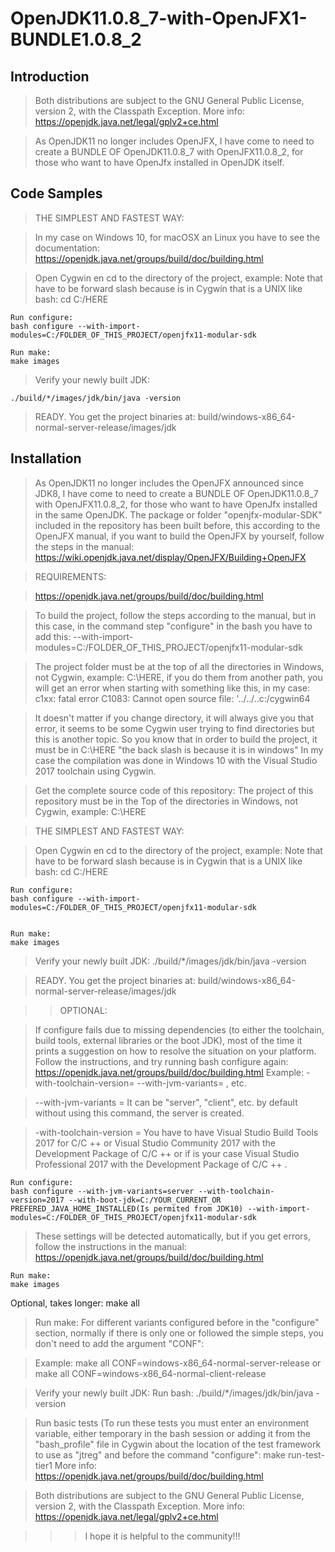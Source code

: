 # OpenJDK11.0.8_7-with-OpenJFX1-BUNDLE1.0.8_2

## Introduction

>Both distributions are subject to the GNU General Public License, version 2, with the Classpath Exception. More info: https://openjdk.java.net/legal/gplv2+ce.html

>  As OpenJDK11 no longer includes OpenJFX, I have come to need to create a BUNDLE OF OpenJDK11.0.8_7 with OpenJFX11.0.8_2, for those who want to have OpenJfx installed in OpenJDK itself. 

## Code Samples

>THE SIMPLEST AND FASTEST WAY:

>In my case on Windows 10, for macOSX an Linux you have to see the documentation: https://openjdk.java.net/groups/build/doc/building.html

>Open Cygwin en cd to the directory of the project, example: Note that have to be forward slash because is in Cygwin that is a UNIX like bash:
cd C:/HERE

    Run configure:
    bash configure --with-import-modules=C:/FOLDER_OF_THIS_PROJECT/openjfx11-modular-sdk

    Run make:
    make images

>Verify your newly built JDK:

    ./build/*/images/jdk/bin/java -version

>READY. You get the project binaries at: build/windows-x86_64-normal-server-release/images/jdk

## Installation

> As OpenJDK11 no longer includes the OpenJFX announced since JDK8, I have come to need to create a BUNDLE OF OpenJDK11.0.8_7 with OpenJFX11.0.8_2, for those who want to have OpenJfx installed in the same OpenJDK. The package or folder "openjfx-modular-SDK" included in the repository has been built before, this according to the OpenJFX manual, if you want to build the OpenJFX by yourself, follow the steps in the manual: https://wiki.openjdk.java.net/display/OpenJFX/Building+OpenJFX


>REQUIREMENTS: 

>https://openjdk.java.net/groups/build/doc/building.html
 
>To build the project, follow the steps according to the manual, but in this case, in the command step "configure" in the bash you have to add this:
   --with-import-modules=C:/FOLDER_OF_THIS_PROJECT/openjfx11-modular-sdk

>The project folder must be at the top of all the directories in Windows, not Cygwin, example: C:\HERE, if you do them from another path, you will get an error when starting with something like this, in my case:
c1xx: fatal error C1083: Cannot open source file: '../../..c:/cygwin64

>It doesn't matter if you change directory, it will always give you that error, it seems to be some Cygwin user trying to find directories but this is another topic.
So you know that in order to build the project, it must be in C:\HERE "the back slash is because it is in windows"
In my case the compilation was done in Windows 10 with the Visual Studio 2017 toolchain using Cygwin.


>Get the complete source code of this repository:
The project of this repository must be in the Top of the directories in Windows, not Cygwin, example: C:\HERE
   

>THE SIMPLEST AND FASTEST WAY:

>Open Cygwin en cd to the directory of the project, example: Note that have to be forward slash because is in Cygwin that is a UNIX like bash:
cd C:/HERE


    Run configure:
    bash configure --with-import-modules=C:/FOLDER_OF_THIS_PROJECT/openjfx11-modular-sdk


    Run make:
    make images

>Verify your newly built JDK:
./build/*/images/jdk/bin/java -version

>READY. You get the project binaries at: build/windows-x86_64-normal-server-release/images/jdk

>>OPTIONAL:

>If configure fails due to missing dependencies (to either the toolchain, build tools, external libraries or the boot JDK), most of the time it prints a suggestion on how to resolve the situation on your platform. Follow the instructions, and try running bash configure again: https://openjdk.java.net/groups/build/doc/building.html
Example: -with-toolchain-version= --with-jvm-variants= , etc.

>--with-jvm-variants = It can be "server", "client", etc. by default without using this command, the server is created.

>-with-toolchain-version = You have to have Visual Studio Build Tools 2017 for C/C ++ or Visual Studio Community 2017 with the Development Package of C/C ++ or if is your case Visual Studio Professional 2017 with the Development Package of C/C ++ .

    Run configure:
    bash configure --with-jvm-variants=server --with-toolchain-version=2017 --with-boot-jdk=C:/YOUR_CURRENT_OR PREFERED_JAVA_HOME_INSTALLED(Is permited from JDK10) --with-import-modules=C:/FOLDER_OF_THIS_PROJECT/openjfx11-modular-sdk

    
>These settings will be detected automatically, but if you get errors, follow the instructions in the manual: https://openjdk.java.net/groups/build/doc/building.html

    Run make:
    make images

Optional, takes longer:
    make all

   >Run make: For different variants configured before in the "configure" section, normally if there is only one or followed the simple steps, you don't need to add the argument "CONF":
  
> Example:
   make all CONF=windows-x86_64-normal-server-release
  or
  make all CONF=windows-x86_64-normal-client-release
    
>Verify your newly built JDK:
  Run bash:
    ./build/*/images/jdk/bin/java -version

>Run basic tests (To run these tests you must enter an environment variable, either temporary in the bash session or adding it from the "bash_profile" file in Cygwin about the location of the test framework to use as "jtreg" and before the command "configure":
    make run-test-tier1
More info: https://openjdk.java.net/groups/build/doc/building.html

>Both distributions are subject to the GNU General Public License, version 2, with the Classpath Exception. More info: https://openjdk.java.net/legal/gplv2+ce.html

>>>I hope it is helpful to the community!!!